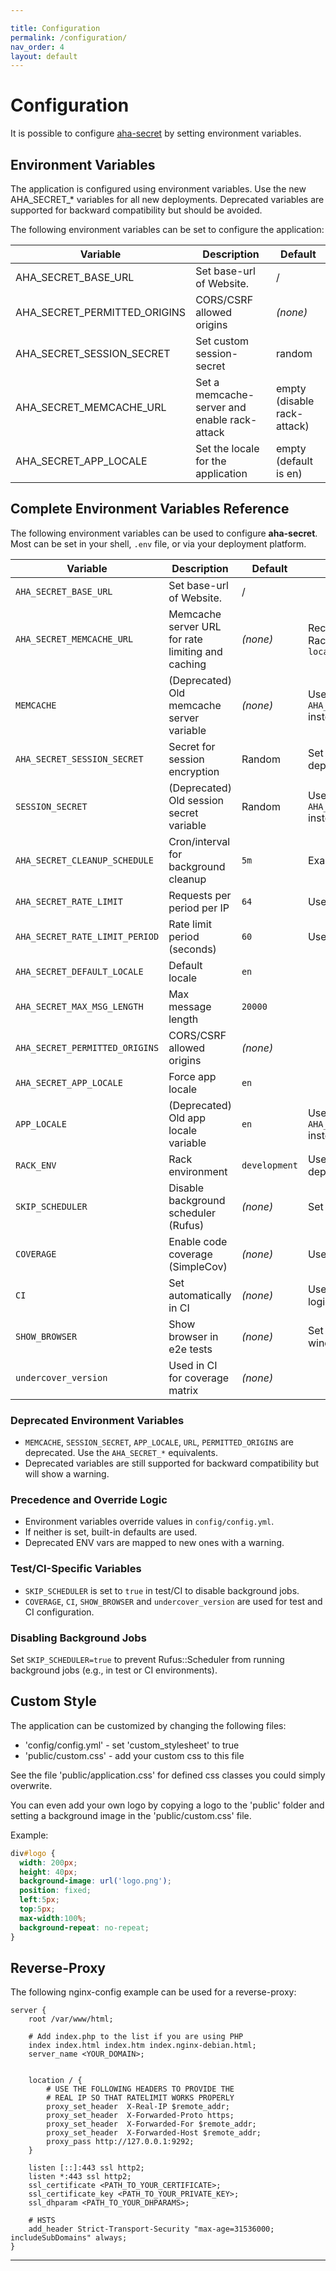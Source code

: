 ```yaml
---

title: Configuration
permalink: /configuration/
nav_order: 4
layout: default
---
```


# Configuration

It is possible to configure [aha-secret] by setting environment variables.

## Environment Variables

The application is configured using environment variables. Use the new AHA_SECRET_* variables for all new deployments. Deprecated variables are supported for backward compatibility but should be avoided.

The following environment variables can be set to configure the application:

| Variable       | Description | Default |
|----------------|-------------|---------|
| AHA_SECRET_BASE_URL | Set base-url of Website.  | / |
| AHA_SECRET_PERMITTED_ORIGINS | CORS/CSRF allowed origins | *(none)* |
| AHA_SECRET_SESSION_SECRET | Set custom session-secret | random |
| AHA_SECRET_MEMCACHE_URL | Set a memcache-server and enable rack-attack | empty (disable rack-attack) |
| AHA_SECRET_APP_LOCALE | Set the locale for the application | empty (default is en) |

## Complete Environment Variables Reference

The following environment variables can be used to configure **aha-secret**. Most can be set in your shell, `.env` file, or via your deployment platform.

| Variable | Description | Default | Notes |
|----------|-------------|---------|-------|
| `AHA_SECRET_BASE_URL` | Set base-url of Website. | / | |
| `AHA_SECRET_MEMCACHE_URL` | Memcache server URL for rate limiting and caching | *(none)* | Recommended. Enables Rack::Attack. Example: `localhost:11211` |
| `MEMCACHE` | (Deprecated) Old memcache server variable | *(none)* | Use `AHA_SECRET_MEMCACHE_URL` instead |
| `AHA_SECRET_SESSION_SECRET` | Secret for session encryption | Random | Set for production deployments |
| `SESSION_SECRET` | (Deprecated) Old session secret variable | Random | Use `AHA_SECRET_SESSION_SECRET` instead |
| `AHA_SECRET_CLEANUP_SCHEDULE` | Cron/interval for background cleanup | `5m` | Example: `1h`, `5m` |
| `AHA_SECRET_RATE_LIMIT` | Requests per period per IP | `64` | Used by Rack::Attack |
| `AHA_SECRET_RATE_LIMIT_PERIOD` | Rate limit period (seconds) | `60` | Used by Rack::Attack |
| `AHA_SECRET_DEFAULT_LOCALE` | Default locale | `en` | |
| `AHA_SECRET_MAX_MSG_LENGTH` | Max message length | `20000` | |
| `AHA_SECRET_PERMITTED_ORIGINS` | CORS/CSRF allowed origins | *(none)* | |
| `AHA_SECRET_APP_LOCALE` | Force app locale | `en` | |
| `APP_LOCALE` | (Deprecated) Old app locale variable | `en` | Use `AHA_SECRET_APP_LOCALE` instead |
| `RACK_ENV` | Rack environment | `development` | Use `production` for deployment, `test` for tests |
| `SKIP_SCHEDULER` | Disable background scheduler (Rufus) | *(none)* | Set to `true` in test/CI |
| `COVERAGE` | Enable code coverage (SimpleCov) | *(none)* | Used in test/CI |
| `CI` | Set automatically in CI | *(none)* | Used to enable CI-specific logic |
| `SHOW_BROWSER` | Show browser in e2e tests | *(none)* | Set to `true` to see browser window |
| `undercover_version` | Used in CI for coverage matrix | *(none)* | |

### Deprecated Environment Variables

- `MEMCACHE`, `SESSION_SECRET`, `APP_LOCALE`, `URL`, `PERMITTED_ORIGINS` are deprecated. Use the `AHA_SECRET_*` equivalents.
- Deprecated variables are still supported for backward compatibility but will show a warning.

### Precedence and Override Logic

- Environment variables override values in `config/config.yml`.
- If neither is set, built-in defaults are used.
- Deprecated ENV vars are mapped to new ones with a warning.

### Test/CI-Specific Variables

- `SKIP_SCHEDULER` is set to `true` in test/CI to disable background jobs.
- `COVERAGE`, `CI`, `SHOW_BROWSER` and `undercover_version` are used for test and CI configuration.

### Disabling Background Jobs

Set `SKIP_SCHEDULER=true` to prevent Rufus::Scheduler from running background jobs (e.g., in test or CI environments).

## Custom Style

The application can be customized by changing the following files:

- 'config/config.yml' - set 'custom_stylesheet' to true
- 'public/custom.css' - add your custom css to this file

See the file 'public/application.css' for defined css classes you could simply overwrite.

You can even add your own logo by copying a logo to the 'public' folder and setting a background image in the 'public/custom.css' file.

Example:

```css
div#logo {
  width: 200px;
  height: 40px;
  background-image: url('logo.png');
  position: fixed;
  left:5px;
  top:5px;
  max-width:100%;
  background-repeat: no-repeat;
}
```

## Reverse-Proxy

The following nginx-config example can be used for a reverse-proxy:

```
server {
	root /var/www/html;

	# Add index.php to the list if you are using PHP
	index index.html index.htm index.nginx-debian.html;
    server_name <YOUR_DOMAIN>;


	location / {
        # USE THE FOLLOWING HEADERS TO PROVIDE THE
        # REAL IP SO THAT RATELIMIT WORKS PROPERLY
        proxy_set_header  X-Real-IP $remote_addr;
        proxy_set_header  X-Forwarded-Proto https;
        proxy_set_header  X-Forwarded-For $remote_addr;
        proxy_set_header  X-Forwarded-Host $remote_addr;
        proxy_pass http://127.0.0.1:9292;
	}

    listen [::]:443 ssl http2;
    listen *:443 ssl http2;
    ssl_certificate <PATH_TO_YOUR_CERTIFICATE>;
    ssl_certificate_key <PATH_TO_YOUR_PRIVATE_KEY>;
    ssl_dhparam <PATH_TO_YOUR_DHPARAMS>;

    # HSTS
    add_header Strict-Transport-Security "max-age=31536000; includeSubDomains" always;
}
```
----

[aha-secret]: https://github.com/aha-oida/aha-secret
